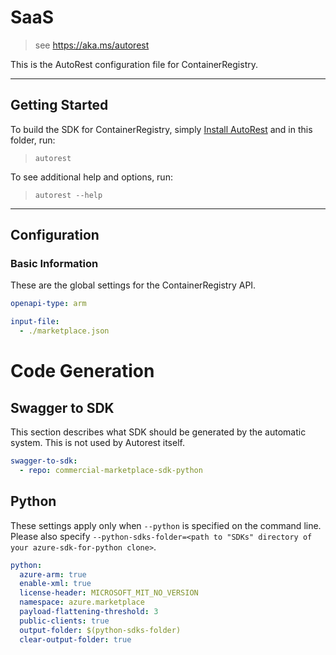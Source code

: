 # SaaS

> see https://aka.ms/autorest

This is the AutoRest configuration file for ContainerRegistry.

---

## Getting Started

To build the SDK for ContainerRegistry, simply [Install AutoRest](https://aka.ms/autorest/install) and in this folder, run:

> `autorest`

To see additional help and options, run:

> `autorest --help`

---

## Configuration

### Basic Information

These are the global settings for the ContainerRegistry API.

``` yaml
openapi-type: arm
```

```yaml
input-file:
  - ./marketplace.json
```

# Code Generation

## Swagger to SDK

This section describes what SDK should be generated by the automatic system.
This is not used by Autorest itself.

``` yaml $(swagger-to-sdk)
swagger-to-sdk:
  - repo: commercial-marketplace-sdk-python
```

## Python

These settings apply only when `--python` is specified on the command line.
Please also specify `--python-sdks-folder=<path to "SDKs" directory of your azure-sdk-for-python clone>`.

``` yaml $(python)
python:
  azure-arm: true
  enable-xml: true
  license-header: MICROSOFT_MIT_NO_VERSION
  namespace: azure.marketplace
  payload-flattening-threshold: 3
  public-clients: true
  output-folder: $(python-sdks-folder)
  clear-output-folder: true
```
